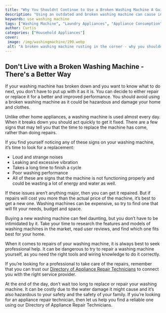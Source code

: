 ```yaml
---
title: "Why You Shouldnt Continue to Use a Broken Washing Machine A Guide to Repair or Replace"
description: "Using an outdated and broken washing machine can cause inefficiencies in the laundry process. Learn why its important to repair or replace your washing machine, and get tips to make sure you're getting the best performance."
keywords: use washing machine
tags: ["Washing Machine", "Laundry Appliances", "Appliance Consumption", "Clean Appliance"]
author: Curtis
categories: ["Household Appliances"]
cover: 
 image: /img/washingmachine/199.webp
 alt: "A broken washing machine rusting in the corner - why you shouldn't continue to use a broken washing machine."
---
```

## Don't Live with a Broken Washing Machine - There's a Better Way 
If your washing machine has broken down and you want to know what to do next, you don’t have to put up with it as it is. You can decide to either repair or replace it for a better and improved performance. You should avoid using a broken washing machine as it could be hazardous and damage your home and clothes.

Unlike other home appliances, a washing machine is used almost every day. When it breaks down you should act quickly to get it fixed. There are a few signs that may tell you that the time to replace the machine has come, rather than doing repairs. 

If you find yourself noticing any of these signs on your washing machine, it’s time to look for a replacement: 
* Loud and strange noises
* Leaking and excessive vibration
* Takes a long time to finish a cycle 
* Poor washing performance
* All of these are signs that the machine is not functioning properly and could be wasting a lot of energy and water as well.

If these issues aren’t anything major, then you can get it repaired. But if repairs will cost you more than the actual price of the machine, it’s best to get a new one. Washing machines can be expensive, so try to find one that will fit your needs, budget and space.

Buying a new washing machine can feel daunting, but you don’t have to be intimidated by it. Take your time to research the features and models of washing machines in the market, read user reviews, and find which one fits best for your home.

When it comes to repairs of your washing machine, it is always best to seek professional help. It can be dangerous to try to repair a washing machine yourself, as you need the right tools and wiring knowledge to do it correctly.

If you’re looking for a professional to take care of the repairs, remember that you can trust our [Directory of Appliance Repair Technicians](./pages/appliance-repair-technicians) to connect you with the right service provider.

At the end of the day, don’t wait too long to replace or repair your washing machine. It can be costly due to the water damage it might cause and it’s also hazardous to your safety and the safety of your family. If you’re looking for an appliance repair technician, then let us help you find a reliable one using our Directory of Appliance Repair Technicians.
